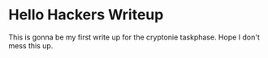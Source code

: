 # Hello Hackers Writeup
This is gonna be my first write up for the cryptonie taskphase. Hope I don't mess this up.